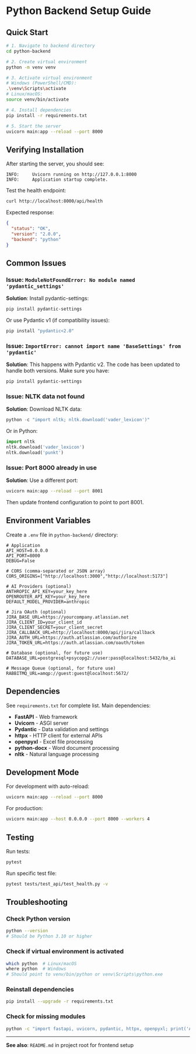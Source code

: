 # Python Backend Setup Guide

## Quick Start

```bash
# 1. Navigate to backend directory
cd python-backend

# 2. Create virtual environment
python -m venv venv

# 3. Activate virtual environment
# Windows (PowerShell/CMD):
.\venv\Scripts\activate
# Linux/macOS:
source venv/bin/activate

# 4. Install dependencies
pip install -r requirements.txt

# 5. Start the server
uvicorn main:app --reload --port 8000
```

## Verifying Installation

After starting the server, you should see:
```
INFO:     Uvicorn running on http://127.0.0.1:8000
INFO:     Application startup complete.
```

Test the health endpoint:
```bash
curl http://localhost:8000/api/health
```

Expected response:
```json
{
  "status": "OK",
  "version": "2.0.0",
  "backend": "python"
}
```

## Common Issues

### Issue: `ModuleNotFoundError: No module named 'pydantic_settings'`

**Solution**: Install pydantic-settings:
```bash
pip install pydantic-settings
```

Or use Pydantic v1 (if compatibility issues):
```bash
pip install "pydantic<2.0"
```

### Issue: `ImportError: cannot import name 'BaseSettings' from 'pydantic'`

**Solution**: This happens with Pydantic v2. The code has been updated to handle both versions. Make sure you have:
```bash
pip install pydantic-settings
```

### Issue: NLTK data not found

**Solution**: Download NLTK data:
```python
python -c "import nltk; nltk.download('vader_lexicon')"
```

Or in Python:
```python
import nltk
nltk.download('vader_lexicon')
nltk.download('punkt')
```

### Issue: Port 8000 already in use

**Solution**: Use a different port:
```bash
uvicorn main:app --reload --port 8001
```

Then update frontend configuration to point to port 8001.

## Environment Variables

Create a `.env` file in `python-backend/` directory:

```env
# Application
API_HOST=0.0.0.0
API_PORT=8000
DEBUG=False

# CORS (comma-separated or JSON array)
CORS_ORIGINS=["http://localhost:3000","http://localhost:5173"]

# AI Providers (optional)
ANTHROPIC_API_KEY=your_key_here
OPENROUTER_API_KEY=your_key_here
DEFAULT_MODEL_PROVIDER=anthropic

# Jira OAuth (optional)
JIRA_BASE_URL=https://yourcompany.atlassian.net
JIRA_CLIENT_ID=your_client_id
JIRA_CLIENT_SECRET=your_client_secret
JIRA_CALLBACK_URL=http://localhost:8000/api/jira/callback
JIRA_AUTH_URL=https://auth.atlassian.com/authorize
JIRA_TOKEN_URL=https://auth.atlassian.com/oauth/token

# Database (optional, for future use)
DATABASE_URL=postgresql+psycopg2://user:pass@localhost:5432/ba_ai

# Message Queue (optional, for future use)
RABBITMQ_URL=amqp://guest:guest@localhost:5672/
```

## Dependencies

See `requirements.txt` for complete list. Main dependencies:

- **FastAPI** - Web framework
- **Uvicorn** - ASGI server
- **Pydantic** - Data validation and settings
- **httpx** - HTTP client for external APIs
- **openpyxl** - Excel file processing
- **python-docx** - Word document processing
- **nltk** - Natural language processing

## Development Mode

For development with auto-reload:
```bash
uvicorn main:app --reload --port 8000
```

For production:
```bash
uvicorn main:app --host 0.0.0.0 --port 8000 --workers 4
```

## Testing

Run tests:
```bash
pytest
```

Run specific test file:
```bash
pytest tests/test_api/test_health.py -v
```

## Troubleshooting

### Check Python version
```bash
python --version
# Should be Python 3.10 or higher
```

### Check if virtual environment is activated
```bash
which python  # Linux/macOS
where python  # Windows
# Should point to venv/bin/python or venv\Scripts\python.exe
```

### Reinstall dependencies
```bash
pip install --upgrade -r requirements.txt
```

### Check for missing modules
```bash
python -c "import fastapi, uvicorn, pydantic, httpx, openpyxl; print('All imports OK')"
```

---

**See also**: `README.md` in project root for frontend setup

